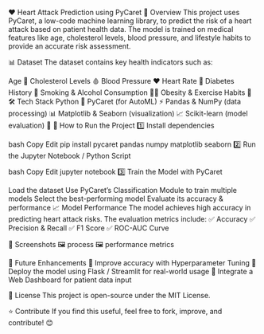 ❤️ Heart Attack Prediction using PyCaret
📌 Overview
This project uses PyCaret, a low-code machine learning library, to predict the risk of a heart attack based on patient health data. The model is trained on medical features like age, cholesterol levels, blood pressure, and lifestyle habits to provide an accurate risk assessment.

📊 Dataset
The dataset contains key health indicators such as:

Age 🏥
Cholesterol Levels 🩸
Blood Pressure ❤️
Heart Rate 💓
Diabetes History 🔬
Smoking & Alcohol Consumption 🚬🍷
Obesity & Exercise Habits 🏃
🛠️ Tech Stack
Python 🐍
PyCaret (for AutoML) ⚡
Pandas & NumPy (data processing) 📊
Matplotlib & Seaborn (visualization) 📈
Scikit-learn (model evaluation) 🤖
🚀 How to Run the Project
1️⃣ Install dependencies

bash
Copy
Edit
pip install pycaret pandas numpy matplotlib seaborn
2️⃣ Run the Jupyter Notebook / Python Script

bash
Copy
Edit
jupyter notebook
3️⃣ Train the Model with PyCaret

Load the dataset
Use PyCaret’s Classification Module to train multiple models
Select the best-performing model
Evaluate its accuracy & performance
📈 Model Performance
The model achieves high accuracy in predicting heart attack risks. The evaluation metrics include:
✅ Accuracy
✅ Precision & Recall
✅ F1 Score
✅ ROC-AUC Curve

📸 Screenshots
🖼️ process
🖼️ performance metrics

📌 Future Enhancements
🔹 Improve accuracy with Hyperparameter Tuning
🔹 Deploy the model using Flask / Streamlit for real-world usage
🔹 Integrate a Web Dashboard for patient data input

📜 License
This project is open-source under the MIT License.

⭐ Contribute
If you find this useful, feel free to fork, improve, and contribute! 😊

